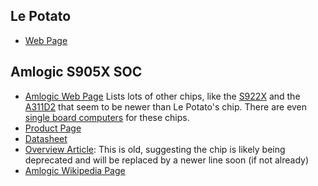 Le Potato
---

- [Web Page](https://libre.computer/products/aml-s905x-cc/)

Amlogic S905X SOC
---

- [Amlogic Web Page](https://www.amlogic.com/) Lists lots of other chips, like the [S922X](https://www.amlogic.com/#Products/394/index.html) and the [A311D2](https://www.amlogic.com/#Products/393/index.html) that seem to be newer than Le Potato's chip. There are even [single board computers](https://www.khadas.com/vim4) for these chips.
- [Product Page](https://www.amlogic.com/#Products/196/index.html)
- [Datasheet](https://personalbsd.org/download/Documents/S905X_Datasheet_V0.3-20170314-Wesion.pdf)
- [Overview Article](https://www.cnx-software.com/2016/01/12/amlogic-s905x-processor-specifications/): This is old, suggesting the chip is likely being deprecated and will be replaced by a newer line soon (if not already)
- [Amlogic Wikipedia Page](https://en.wikipedia.org/wiki/Amlogic)
